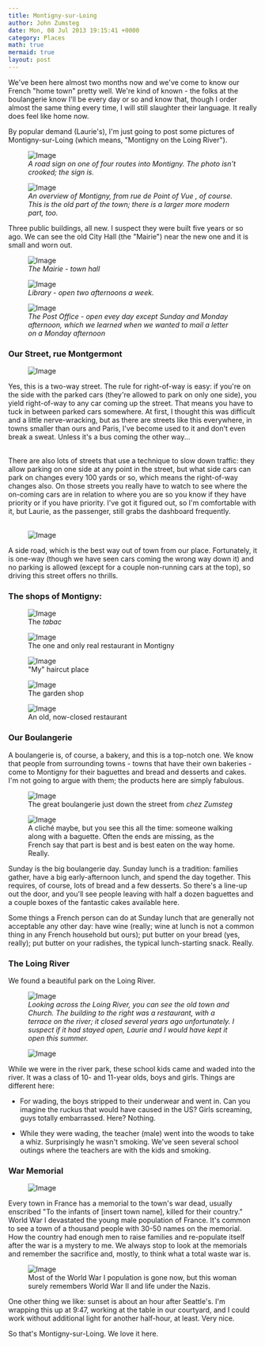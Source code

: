 ```yaml
---
title: Montigny-sur-Loing
author: John Zumsteg
date: Mon, 08 Jul 2013 19:15:41 +0000
category: Places
math: true
mermaid: true
layout: post
---
```

We've been here almost two months now and we've come to know our French "home town" pretty well. We're kind of known - the folks at the boulangerie know I'll be every day or so and know that, though I order almost the same thing every time, I will still slaughter their language. It really does feel like home now.

By popular demand (Laurie's), I'm just going to post some pictures of Montigny-sur-Loing (which means, "Montigny on the Loing River").

<figure class = "landscape">
	<img src="{{"/assets/images/2013/07/MG_7680.jpg" | prepend: site.baseurl  }}" alt="Image" />
	<figcaption><em>A road sign on one of four routes into Montigny. The photo isn't crooked; the sign is.</em></figcaption>
</figure>



<figure class = "landscape">
	<img src="{{"/assets/images/2013/07/MG_7688.jpg" | prepend: site.baseurl  }}" alt="Image" />
	<figcaption><em>An overview of Montigny, from rue de Point of Vue , of course. This is the old part of the town; there is a larger more modern part, too.</em></figcaption>
</figure>



Three public buildings, all new. I suspect they were built five years or so ago. We can see the old City Hall (the "Mairie") near the new one and it is small and worn out.

<figure class = "landscape">
	<img src="{{ "/assets/images/2013/08/MG_7654.jpg" | prepend: site.baseurl  }}" alt="Image" />
		<figcaption><em>The <em>Mairie</em> - town hall</em></figcaption>
</figure>

<figure class = "portrait">
	<img src="{{ "/assets/images/2013/08/MG_7640.jpg" | prepend: site.baseurl  }}" alt="Image" />
		<figcaption><em>Library - open two afternoons a week.</em></figcaption>
</figure>

<figure class = "landscape">
	<img src="{{ "/assets/images/2013/08/MG_7656.jpg" | prepend: site.baseurl  }}" alt="Image" />
		<figcaption><em>The Post Office - open evey day except Sunday and Monday afternoon, which we learned when we wanted to mail a letter on a Monday afternoon</em></figcaption>
</figure>
<h3>Our Street, rue Montgermont</h3>

<figure class = "portrait">
	<img src="{{"/assets/images/2013/07/MG_7612.jpg" | prepend: site.baseurl  }}" alt="Image" />
	<figcaption></figcaption>
</figure>


Yes, this is a two-way street. The rule for right-of-way is easy: if you're on the side with the parked cars (they're allowed to park on only one side), you yield right-of-way to any car coming up the street. That means you have to tuck in between parked cars somewhere. At first, I thought this was difficult and a little nerve-wracking, but as there are streets like this everywhere, in towns smaller than ours and Paris, I've become used to it and don't even break a sweat. Unless it's a bus coming the other way...

<br>There are also lots of streets that use a technique to slow down traffic: they allow parking on one side at any point in the street, but what side cars can park on changes every 100 yards or so, which means the right-of-way changes also. On those streets you really have to watch to see where the on-coming cars are in relation to where you are so you know if they have priority or if you have priority. I've got it figured out, so I'm comfortable with it, but Laurie, as the passenger, still grabs the dashboard frequently.<br><br>
<figure class = "portrait">
	<img src="{{"/assets/images/2013/07/MG_7610.jpg" | prepend: site.baseurl  }}" alt="Image" />
	<figcaption></figcaption>
</figure>


A side road, which is the best way out of town from our place. Fortunately, it is one-way (though we have seen cars coming the wrong way down it) and no parking is allowed (except for a couple non-running cars at the top), so driving this street offers no thrills.


<h3>The shops of Montigny:</h3>
<figure class = "landscape">
	<img src="{{"/assets/images/2013/07/MG_7663.jpg" | prepend: site.baseurl  }}" alt="Image" />
	<figcaption>The <em>tabac</em></figcaption>
</figure>
<figure class = "portrait">
	<img src="{{"/assets/images/2013/07/MG_7658.jpg" | prepend: site.baseurl  }}" alt="Image" />
	<figcaption>The one and only real restaurant in Montigny</figcaption>
</figure>
<figure class = "portrait">
	<img src="{{"/assets/images/2013/07/MG_7618.jpg" | prepend: site.baseurl  }}" alt="Image" />
	<figcaption>"My" haircut place</figcaption>
</figure>
<figure class = "landscape">
	<img src="{{"/assets/images/2013/07/MG_7616.jpg" | prepend: site.baseurl  }}" alt="Image" />
	<figcaption>The garden shop</figcaption>
</figure>



<figure class = "portrait">
	<img src="{{"/assets/images/2013/07/MG_7664.jpg" | prepend: site.baseurl  }}" alt="Image" />
	<figcaption>An old, now-closed restaurant</figcaption>
</figure>



<h3>Our Boulangerie</h3>  
A boulangerie is, of course, a bakery, and this is a top-notch one. We know that people from surrounding towns - towns that have their own bakeries - come to Montigny for their baguettes and bread and desserts and cakes. I'm not going to argue with them; the products here are simply fabulous.
<figure class = "landscape">
	<img src="{{"/assets/images/2013/07/MG_7615.jpg" | prepend: site.baseurl  }}" alt="Image" />
	<figcaption>The great boulangerie just down the street from <em>chez Zumsteg</em></figcaption>
</figure>

<figure class = "landscape">
	<img src="{{"/assets/images/2013/07/MG_7622.jpg" | prepend: site.baseurl  }}" alt="Image" />
	<figcaption>A cliché maybe, but you see this all the time: someone walking along with a baguette. Often the ends are missing, as the French say that part is best and is best eaten on the way home. Really.</figcaption>
</figure>

Sunday is the big boulangerie day. Sunday lunch is a tradition: families gather, have a big early-afternoon lunch, and spend the day together. This requires, of course, lots of bread and a few desserts. So there's a line-up out the door, and you'll see people leaving with half a dozen baguettes and a couple boxes of the fantastic cakes available here. 

Some things a French person can do at Sunday lunch that are generally not acceptable any other day: have wine (really; wine at lunch is not a common thing in any French household but ours); put butter on your bread (yes, really); put butter on your radishes, the typical lunch-starting snack. Really.

<h3>The Loing River</h3>
We found a beautiful park on the Loing River.
<figure class = "landscape">
	<img src="{{"/assets/images/2013/07/MG_76721.jpg" | prepend: site.baseurl  }}" alt="Image" />
	<figcaption><em>Looking across the Loing River, you can see the old town and Church. The building to the right was a restaurant, with a terrace on the river; it closed several years ago unfortunately. I suspect if it had stayed open, Laurie and I would have kept it open this summer.</em></figcaption>
</figure>



<figure class = "portrait">
	<img src="{{"/assets/images/2013/07/MG_7678.jpg" | prepend: site.baseurl  }}" alt="Image" />
	<figcaption></figcaption>
</figure>


While we were in the river park, these school kids came and waded into the river. It was a class of 10- and 11-year olds, boys and girls. Things are different here:

- For wading, the boys stripped to their underwear and went in. Can you imagine the ruckus that would have caused in the US? Girls screaming, guys totally embarrassed. Here? Nothing.

- While they were wading, the teacher (male) went into the woods to take a whiz. Surprisingly he wasn't smoking. We've seen several school outings where the teachers are with the kids and smoking. 

<h3>War Memorial</h3>
<figure class = "portrait">
	<img src="{{"/assets/images/2013/07/MG_7662.jpg" | prepend: site.baseurl  }}" alt="Image" />
	<figcaption></figcaption>
</figure>


Every town in France has a memorial to the town's war dead, usually enscribed "To the infants of [insert town name], killed for their country." World War I devastated the young male population of France. It's common to see a town of a thousand people with 30-50 names on the memorial. How the country had enough men to raise families and re-populate itself after the war is a mystery to me. We always stop to look at the memorials and remember the sacrifice and, mostly, to think what a total waste war is.
<figure class = "portrait">
	<img src="{{"/assets/images/2013/07/MG_7682.jpg" | prepend: site.baseurl  }}" alt="Image" />
	<figcaption>Most of the World War I population is gone now, but this woman surely remembers World War II and life under the Nazis.</figcaption>
</figure>




One other thing we like: sunset is about an hour after Seattle's. I'm wrapping this up at 9:47, working at the table in our courtyard, and I could work without additional light for another half-hour, at least. Very nice.

So that's Montigny-sur-Loing. We love it here. 
